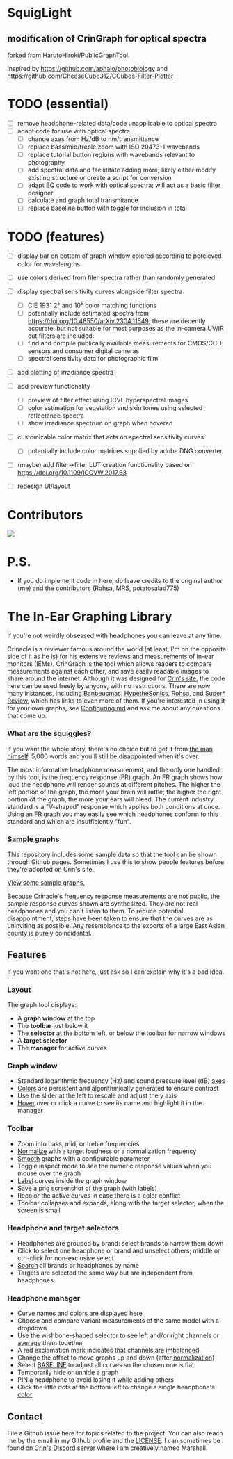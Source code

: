 # SquigLight
## modification of CrinGraph for optical spectra
forked from HarutoHiroki/PublicGraphTool.

inspired by https://github.com/aphalo/photobiology and https://github.com/CheeseCube312/CCubes-Filter-Plotter

# TODO (essential)
- [ ] remove headphone-related data/code unapplicable to optical spectra
- [ ] adapt code for use with optical spectra
  - [ ] change axes from Hz/dB to nm/transmittance
  - [ ] replace bass/mid/treble zoom with ISO 20473-1 wavebands
  - [ ] replace tutorial button regions with wavebands relevant to photography
  - [ ] add spectral data and facilititate adding more; likely either modify existing structure or create a script for conversion
  - [ ] adapt EQ code to work with optical spectra; will act as a basic filter designer
  - [ ] calculate and graph total transmitance
  - [ ] replace baseline button with toggle for inclusion in total
# TODO (features)
- [ ] display bar on bottom of graph window colored according to percieved color for wavelengths 
- [ ] use colors derived from filer spectra rather than randomly generated
- [ ] display spectral sensitivity curves alongside filter spectra
  - [ ] CIE 1931 2° and 10° color matching functions 
  - [ ]	potentially include estimated spectra from https://doi.org/10.48550/arXiv.2304.11549; these are decently accurate, but not suitable for most purposes as the in-camera UV/IR cut filters are included.  
  - [ ] find and compile publically available measurements for CMOS/CCD sensors and consumer digital cameras
  - [ ] spectral sensitivity data for photographic film
- [ ] add plotting of irradiance spectra
- [ ] add preview functionality
    - [ ] preview of filter effect using ICVL hyperspectral images
    - [ ] color estimation for vegetation and skin tones using selected reflectance spectra
    - [ ] show irradiance spectrum on graph when hovered
- [ ] customizable color matrix that acts on spectral sensitivity curves
    - [ ] potentially include color matrices supplied by adobe DNG converter
- [ ] (maybe) add filter->filter LUT creation functionality based on https://doi.org/10.1109/ICCVW.2017.63
- [ ] redesign UI/layout


# Contributors
<a href="https://github.com/HarutoHiroki/PublicGraphTool/graphs/contributors">
  <img src="https://contrib.rocks/image?repo=HarutoHiroki/PublicGraphTool&max=15">
</a>

# P.S.
- If you do implement code in here, do leave credits to the original author (me) and the contributors (Rohsa, MRS, potatosalad775)

# The In-Ear Graphing Library

If you're not weirdly obsessed with headphones you can leave at any time.

Crinacle is a reviewer famous around the world (at least, I'm on the
opposite side of it as he is) for his extensive reviews and measurements
of in-ear monitors (IEMs). CrinGraph is the tool which allows readers to
compare measurements against each other, and save easily readable images
to share around the internet. Although it was designed for
[Crin's site](https://crinacle.com/graphs/graphtool/),
the code here can be used freely by anyone, with no restrictions.
There are now many instances, including
[Banbeucmas](https://banbeu.com/graph/tool/),
[HypetheSonics](https://www.hypethesonics.com/iemdbc/),
[Rohsa](https://rohsa.gitlab.io/graphtool/), and
[Super\* Review](https://squig.link/), which has links to even more of
them. If you're interested in using it for your own graphs, see
[Configuring.md](Configuring.md) and ask me about any questions that
come up.

### What are the squiggles?

If you want the whole story, there's no choice but to get it from
[the man himself](https://crinacle.com/2020/04/08/graphs-101-how-to-read-headphone-measurements/).
5,000 words and you'll still be disappointed when it's over.

The most informative headphone measurement, and the only one handled by
this tool, is the frequency response (FR) graph. An FR graph shows how
loud the headphone will render sounds at different pitches. The higher
the left portion of the graph, the more your brain will rattle; the
higher the right portion of the graph, the more your ears will bleed.
The current industry standard is a "V-shaped" response which applies
both conditions at once. Using an FR graph you may easily see which
headphones conform to this standard and which are insufficiently "fun".

### Sample graphs

This repository includes some sample data so that the tool can be shown
through Github pages. Sometimes I use this to show people features
before they're adopted on Crin's site.

[View some sample graphs.](https://mlochbaum.github.io/CrinGraph/graph.html)

Because Crinacle's frequency response measurements are not public, the
sample response curves shown are synthesized. They are not real
headphones and you can't listen to them. To reduce potential
disappointment, steps have been taken to ensure that the curves are as
uninviting as possible. Any resemblance to the exports of a large East
Asian county is purely coincidental.

## Features

If you want one that's not here, just ask so I can explain why it's a
bad idea.

### Layout

The graph tool displays:
* A **graph window** at the top
* The **toolbar** just below it
* The **selector** at the bottom left, or below the toolbar for narrow windows
* A **target selector**
* The **manager** for active curves

### Graph window

* Standard logarithmic frequency (Hz) and sound pressure level (dB) [axes](Documentation.md#axes)
* [Colors](Documentation.md#colors) are persistent and algorithmically generated to ensure contrast
* Use the slider at the left to rescale and adjust the y axis
* [Hover](Documentation.md#highlight-on-mouseover) over or click a curve to see its name and highlight it in the manager

### Toolbar

* Zoom into bass, mid, or treble frequencies
* [Normalize](Documentation.md#normalization) with a target loudness or a normalization frequency
* [Smooth](Documentation.md#smoothing) graphs with a configurable parameter
* Toggle inspect mode to see the numeric response values when you mouse over the graph
* [Label](Documentation.md#labelling) curves inside the graph window
* Save a png [screenshot](Documentation.md#screenshot) of the graph (with labels)
* Recolor the active curves in case there is a color conflict
* Toolbar collapses and expands, along with the target selector, when the screen is small

### Headphone and target selectors

* Headphones are grouped by brand: select brands to narrow them down
* Click to select one headphone or brand and unselect others; middle or ctrl-click for non-exclusive select
* [Search](Documentation.md#searching) all brands or headphones by name
* Targets are selected the same way but are independent from headphones

### Headphone manager

* Curve names and colors are displayed here
* Choose and compare variant measurements of the same model with a dropdown
* Use the wishbone-shaped selector to see left and/or right channels or [average](Documentation.md#averaging) them together
* A red exclamation mark indicates that channels are [imbalanced](Documentation.md#channel-imbalance-marker)
* Change the offset to move graphs up and down (after [normalization](Documentation.md#normalization))
* Select [BASELINE](Documentation.md#baseline) to adjust all curves so the chosen one is flat
* Temporarily hide or unhide a graph
* PIN a headphone to avoid losing it while adding others
* Click the little dots at the bottom left to change a single headphone's [color](Documentation.md#colors)

## Contact

File a Github issue here for topics related to the project. You can also
reach me by the email in my Github profile and the [LICENSE](LICENSE).
I can sometimes be found on
[Crin's Discord server](https://discord.gg/CtTqcCb) where I am
creatively named Marshall.
